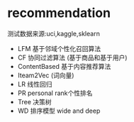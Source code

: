 # recommendation 
  测试数据来源:uci,kaggle,sklearn
- LFM 基于邻域个性化召回算法
- CF 协同过滤算法 (基于商品和基于用户)
- ContentBased 基于内容推荐算法
- Iteam2Vec   (词向量)
- LR  线性回归
- PR  personal rank个性排名
- Tree 决策树
- WD  排序模型 wide and deep

